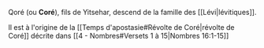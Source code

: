 Qoré (ou **Coré**), fils de Yitsehar, descend de la famille des [[Lévi|lévitiques]].

Il est à l'origine de la [[Temps d'apostasie#Révolte de Coré|révolte de Coré]] décrite dans [[4 - Nombres#Versets 1 à 15|Nombres 16:1-15]]